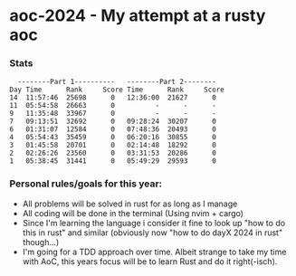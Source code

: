 # aoc-2024 - My attempt at a rusty aoc

### Stats
      --------Part 1----------   --------Part 2--------
    Day Time      Rank     Score Time      Rank     Score
    14  11:57:46  25698      0   12:36:00  21627      0
    11  05:54:58  26663      0          -      -      -
    9   11:35:48  33967      0          -      -      -
    7   09:13:51  32692      0   09:28:24  30207      0
    6   01:31:07  12584      0   07:48:36  20493      0
    4   05:54:43  35459      0   06:20:16  30855      0
    3   01:45:58  20701      0   02:14:48  18292      0
    2   02:26:26  23560      0   03:31:53  20286      0
    1   05:38:45  31441      0   05:49:29  29593      0


### Personal rules/goals for this year:
* All problems will be solved in rust for as long as I manage
* All coding will be done in the terminal (Using nvim + cargo)
* Since I'm learning the language i consider it fine to look up "how to do this in rust" and similar (obviously now "how to do dayX 2024 in rust" though...)
* I'm going for a TDD approach over time. Albeit strange to take my time with AoC, this years focus will be to learn Rust and do it right(-isch).
